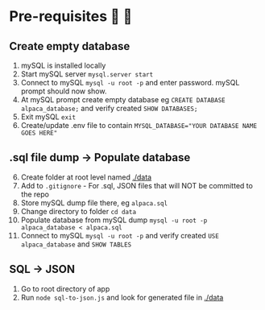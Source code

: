# Pre-requisites 🦙 💾

## Create empty database

1. mySQL is installed locally
2. Start mySQL server `mysql.server start`
3. Connect to mySQL `mysql -u root -p` and enter password. mySQL prompt should now show.
4. At mySQL prompt create empty database eg `CREATE DATABASE alpaca_database;` and verify created `SHOW DATABASES;`
5. Exit mySQL `exit`
6. Create/update .env file to contain `MYSQL_DATABASE="YOUR DATABASE NAME GOES HERE"`

## .sql file dump -> Populate database

6. Create folder at root level named [./data](./data)
7. Add to `.gitignore` - For .sql, JSON files that will NOT be committed to the repo
8. Store mySQL dump file there, eg `alpaca.sql`
9. Change directory to folder `cd data`
10. Populate database from mySQL dump `mysql -u root -p alpaca_database < alpaca.sql`
11. Connect to mySQL `mysql -u root -p` and verify created `USE alpaca_database` and `SHOW TABLES`

## SQL -> JSON

1. Go to root directory of app
1. Run `node sql-to-json.js` and look for generated file in [./data](./data)
